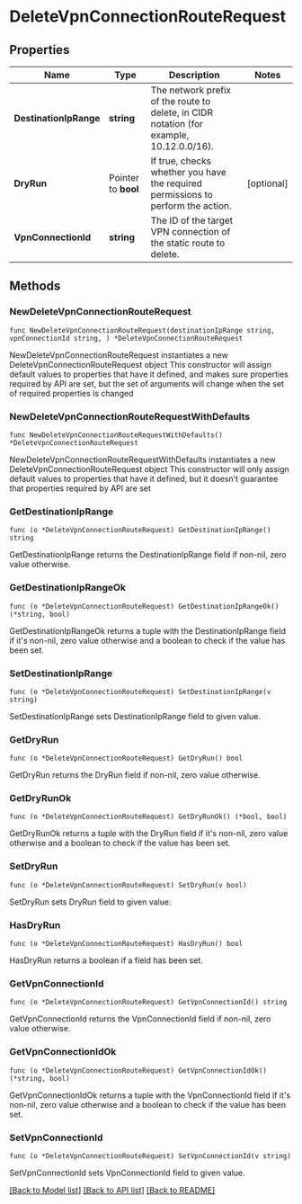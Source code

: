 # DeleteVpnConnectionRouteRequest

## Properties

Name | Type | Description | Notes
------------ | ------------- | ------------- | -------------
**DestinationIpRange** | **string** | The network prefix of the route to delete, in CIDR notation (for example, 10.12.0.0/16). | 
**DryRun** | Pointer to **bool** | If true, checks whether you have the required permissions to perform the action. | [optional] 
**VpnConnectionId** | **string** | The ID of the target VPN connection of the static route to delete. | 

## Methods

### NewDeleteVpnConnectionRouteRequest

`func NewDeleteVpnConnectionRouteRequest(destinationIpRange string, vpnConnectionId string, ) *DeleteVpnConnectionRouteRequest`

NewDeleteVpnConnectionRouteRequest instantiates a new DeleteVpnConnectionRouteRequest object
This constructor will assign default values to properties that have it defined,
and makes sure properties required by API are set, but the set of arguments
will change when the set of required properties is changed

### NewDeleteVpnConnectionRouteRequestWithDefaults

`func NewDeleteVpnConnectionRouteRequestWithDefaults() *DeleteVpnConnectionRouteRequest`

NewDeleteVpnConnectionRouteRequestWithDefaults instantiates a new DeleteVpnConnectionRouteRequest object
This constructor will only assign default values to properties that have it defined,
but it doesn't guarantee that properties required by API are set

### GetDestinationIpRange

`func (o *DeleteVpnConnectionRouteRequest) GetDestinationIpRange() string`

GetDestinationIpRange returns the DestinationIpRange field if non-nil, zero value otherwise.

### GetDestinationIpRangeOk

`func (o *DeleteVpnConnectionRouteRequest) GetDestinationIpRangeOk() (*string, bool)`

GetDestinationIpRangeOk returns a tuple with the DestinationIpRange field if it's non-nil, zero value otherwise
and a boolean to check if the value has been set.

### SetDestinationIpRange

`func (o *DeleteVpnConnectionRouteRequest) SetDestinationIpRange(v string)`

SetDestinationIpRange sets DestinationIpRange field to given value.


### GetDryRun

`func (o *DeleteVpnConnectionRouteRequest) GetDryRun() bool`

GetDryRun returns the DryRun field if non-nil, zero value otherwise.

### GetDryRunOk

`func (o *DeleteVpnConnectionRouteRequest) GetDryRunOk() (*bool, bool)`

GetDryRunOk returns a tuple with the DryRun field if it's non-nil, zero value otherwise
and a boolean to check if the value has been set.

### SetDryRun

`func (o *DeleteVpnConnectionRouteRequest) SetDryRun(v bool)`

SetDryRun sets DryRun field to given value.

### HasDryRun

`func (o *DeleteVpnConnectionRouteRequest) HasDryRun() bool`

HasDryRun returns a boolean if a field has been set.

### GetVpnConnectionId

`func (o *DeleteVpnConnectionRouteRequest) GetVpnConnectionId() string`

GetVpnConnectionId returns the VpnConnectionId field if non-nil, zero value otherwise.

### GetVpnConnectionIdOk

`func (o *DeleteVpnConnectionRouteRequest) GetVpnConnectionIdOk() (*string, bool)`

GetVpnConnectionIdOk returns a tuple with the VpnConnectionId field if it's non-nil, zero value otherwise
and a boolean to check if the value has been set.

### SetVpnConnectionId

`func (o *DeleteVpnConnectionRouteRequest) SetVpnConnectionId(v string)`

SetVpnConnectionId sets VpnConnectionId field to given value.



[[Back to Model list]](../README.md#documentation-for-models) [[Back to API list]](../README.md#documentation-for-api-endpoints) [[Back to README]](../README.md)



